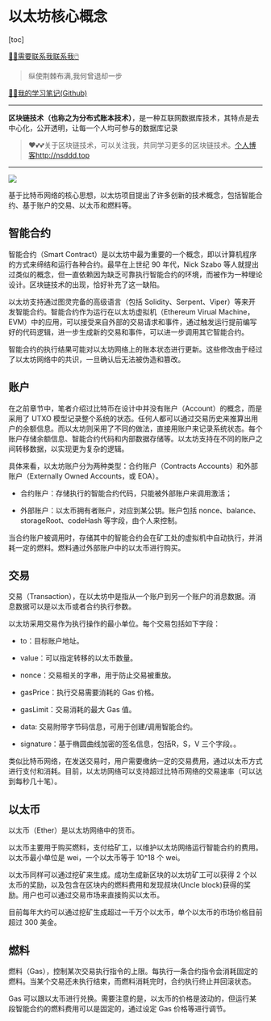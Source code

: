 # 以太坊核心概念

[toc]

[😶‍🌫️需要联系我联系我🖱️](xxw@nsddd.top)

>   纵使荆棘布满,我何曾退却一步

[😶‍🌫️我的学习笔记(Github)](https://github.com/3293172751/golang-rearn)

---

**区块链技术（也称之为分布式账本技术）**，是一种互联网数据库技术，其特点是去中心化，公开透明，让每一个人均可参与的数据库记录

>   ❤️💕💕关于区块链技术，可以关注我，共同学习更多的区块链技术。[个人博客http://nsddd.top](http://nsddd.top)

---

<a href = "https://etherscan.io/ "><img src = "https://s2.loli.net/2022/03/20/gTiDdUAxtHGJ4f8.png"></a>

基于比特币网络的核心思想，以太坊项目提出了许多创新的技术概念，包括智能合约、基于账户的交易、以太币和燃料等。

## 智能合约

智能合约（Smart Contract）是以太坊中最为重要的一个概念，即以计算机程序的方式来缔结和运行各种合约。最早在上世纪 90 年代，Nick Szabo 等人就提出过类似的概念，但一直依赖因为缺乏可靠执行智能合约的环境，而被作为一种理论设计。区块链技术的出现，恰好补充了这一缺陷。

以太坊支持通过图灵完备的高级语言（包括 Solidity、Serpent、Viper）等来开发智能合约。智能合约作为运行在以太坊虚拟机（Ethereum Virual Machine，EVM）中的应用，可以接受来自外部的交易请求和事件，通过触发运行提前编写好的代码逻辑，进一步生成新的交易和事件，可以进一步调用其它智能合约。

智能合约的执行结果可能对以太坊网络上的账本状态进行更新。这些修改由于经过了以太坊网络中的共识，一旦确认后无法被伪造和篡改。

## 账户

在之前章节中，笔者介绍过比特币在设计中并没有账户（Account）的概念，而是采用了 UTXO 模型记录整个系统的状态。任何人都可以通过交易历史来推算出用户的余额信息。而以太坊则采用了不同的做法，直接用账户来记录系统状态。每个账户存储余额信息、智能合约代码和内部数据存储等。以太坊支持在不同的账户之间转移数据，以实现更为复杂的逻辑。

具体来看，以太坊账户分为两种类型：合约账户（Contracts Accounts）和外部账户（Externally Owned Accounts，或 EOA）。

- 合约账户：存储执行的智能合约代码，只能被外部账户来调用激活；

- 外部账户：以太币拥有者账户，对应到某公钥。账户包括 nonce、balance、storageRoot、codeHash 等字段，由个人来控制。

当合约账户被调用时，存储其中的智能合约会在矿工处的虚拟机中自动执行，并消耗一定的燃料。燃料通过外部账户中的以太币进行购买。

## 交易

交易（Transaction），在以太坊中是指从一个账户到另一个账户的消息数据。消息数据可以是以太币或者合约执行参数。

以太坊采用交易作为执行操作的最小单位。每个交易包括如下字段：

- to：目标账户地址。

- value：可以指定转移的以太币数量。

- nonce：交易相关的字串，用于防止交易被重放。

- gasPrice：执行交易需要消耗的 Gas 价格。

- gasLimit：交易消耗的最大 Gas 值。

- data: 交易附带字节码信息，可用于创建/调用智能合约。

- signature：基于椭圆曲线加密的签名信息，包括R，S，V 三个字段。。

类似比特币网络，在发送交易时，用户需要缴纳一定的交易费用，通过以太币方式进行支付和消耗。目前，以太坊网络可以支持超过比特币网络的交易速率（可以达到每秒几十笔）。

## 以太币

以太币（Ether）是以太坊网络中的货币。

以太币主要用于购买燃料，支付给矿工，以维护以太坊网络运行智能合约的费用。以太币最小单位是 wei，一个以太币等于 10^18 个 wei。

以太币同样可以通过挖矿来生成。成功生成新区块的以太坊矿工可以获得 2 个以太币的奖励，以及包含在区块内的燃料费用和发现叔块(Uncle block)获得的奖励。用户也可以通过交易市场来直接购买以太币。

目前每年大约可以通过挖矿生成超过一千万个以太币，单个以太币的市场价格目前超过 300 美金。

## 燃料

燃料（Gas），控制某次交易执行指令的上限。每执行一条合约指令会消耗固定的燃料。当某个交易还未执行结束，而燃料消耗完时，合约执行终止并回滚状态。

Gas 可以跟以太币进行兑换。需要注意的是，以太币的价格是波动的，但运行某段智能合约的燃料费用可以是固定的，通过设定 Gas 价格等进行调节。